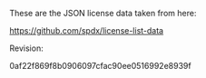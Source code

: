 These are the JSON license data taken from here:

https://github.com/spdx/license-list-data

Revision:

0af22f869f8b0906097cfac90ee0516992e8939f
